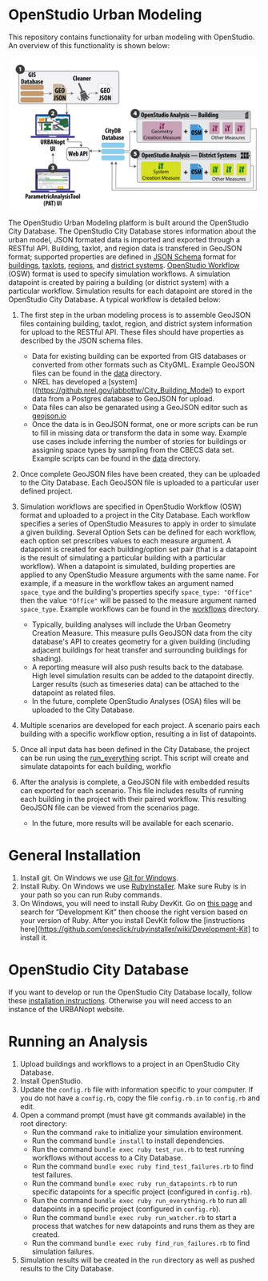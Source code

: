 # OpenStudio Urban Modeling

This repository contains functionality for urban modeling with OpenStudio. An overview of this functionality is shown below:

<img src="./overview.jpg" alt="Overview" width="600">

The OpenStudio Urban Modeling platform is built around the OpenStudio City Database.  The OpenStudio City Database stores information about the urban model, JSON formated data is imported and exported through a RESTful API.  Building, taxlot, and region data is transfered in GeoJSON format; supported properties are defined in [JSON Schema](http://json-schema.org/) format for [buildings](./schema/building_properties.json), [taxlots](./schema/taxlot_properties.json), [regions](./schema/taxlot_properties.json), and [district systems](./schema/district_system_properties.json).  [OpenStudio Workflow](https://github.com/NREL/OpenStudio-workflow-gem/blob/develop/spec/schema/osw.json) (OSW) format is used to specify simulation workflows.  A simulation datapoint is created by pairing a building (or district system) with a particular workflow.  Simulation results for each datapoint are stored in the OpenStudio City Database.  A typical workflow is detailed below:

1. The first step in the urban modeling process is to assemble GeoJSON files containing building, taxlot, region, and district system information for upload to the RESTful API. These files should have properties as described by the JSON schema files. 
    * Data for existing building can be exported from GIS databases or converted from other formats such as CityGML. Example GeoJSON files can be found in the [data](./data/) directory.
    * NREL has developed a [system]((https://github.nrel.gov/jabbottw/City_Building_Model) to export data from a Postgres database to GeoJSON for upload.
    * Data files can also be genarated using a GeoJSON editor such as [geojson.io](http://geojson.io/)
    * Once the data is in GeoJSON format, one or more scripts can be run to fill in missing data or transform the data in some way.  Example use cases include inferring the number of stories for buildings or assigning space types by sampling from the CBECS data set.  Example scripts can be found in the [data](./data/) directory.

1. Once complete GeoJSON files have been created, they can be uploaded to the City Database.  Each GeoJSON file is uploaded to a particular user defined project. 

1. Simulation workflows are specified in OpenStudio Workflow (OSW) format and uploaded to a project in the City Database.  Each workflow specifies a series of OpenStudio Measures to apply in order to simulate a given building.  Several Option Sets can be defined for each workflow, each option set prescribes values to each measure argument. A datapoint is created for each building/option set pair (that is a datapoint is the result of simulating a particular building with a particular workflow).  When a datapoint is simulated, building properties are applied to any OpenStudio Measure arguments with the same name.  For example, if a measure in the workflow takes an argument named `space_type` and the building's properties specify `space_type: "Office"` then the value `"Office"` will be passed to the measure argument named `space_type`.  Example workflows can be found in the [workflows](./workflows/) directory.

    * Typically, building analyses will include the Urban Geometry Creation Measure.  This measure pulls GeoJSON data from the city database's API to creates geometry for a given building (including adjacent buildings for heat transfer and surrounding buildings for shading).   
    * A reporting measure will also push results back to the database.  High level simulation results can be added to the datapoint directly.  Larger results (such as timeseries data) can be attached to the datapoint as related files.
    * In the future, complete OpenStudio Analyses (OSA) files will be uploaded to the City Database.

1. Multiple scenarios are developed for each project.  A scenario pairs each building with a specific workflow option, resulting a in list of datapoints.

1. Once all input data has been defined in the City Database, the project can be run using the [run_everything](./run_everything.rb) script.  This script will create and simulate datapoints for each building, workflo

4.  After the analysis is complete, a GeoJSON file with embedded results can exported for each scenario.  This file includes results of running each building in the project with their paired workflow.  This resulting GeoJSON file can be viewed from the scenarios page.
    * In the future, more results will be available for each scenario.

# General Installation

1. Install git.  On Windows we use [Git for Windows](https://git-scm.com/download/win).
1. Install Ruby.  On Windows we use [RubyInstaller](http://rubyinstaller.org/downloads/).  Make sure Ruby is in your path so you can run Ruby commands.  
1. On Windows, you will need to install Ruby DevKit.  Go on [this page](http://rubyinstaller.org/downloads/) and search for “Development Kit” then choose the right version based on your version of Ruby.  After you install DevKit follow the [instructions here](https://github.com/oneclick/rubyinstaller/wiki/Development-Kit] to install it.

# OpenStudio City Database

If you want to develop or run the OpenStudio City Database locally, follow these [installation instructions](./website/README.md).  Otherwise you will need access to an instance of the URBANopt website.

# Running an Analysis

1. Upload  buildings and workflows to a project in an OpenStudio City Database.
1. Install OpenStudio. 
1. Update the `config.rb` file with information specific to your computer.  If you do not have a `config.rb`, copy the file `config.rb.in` to `config.rb` and edit.
1. Open a command prompt (must have git commands available) in the root directory:
    * Run the command `rake` to initialize your simulation environment.
    * Run the command `bundle install` to install dependencies.
    * Run the command `bundle exec ruby test_run.rb` to test running workflows without access to a City Database.
    * Run the command `bundle exec ruby find_test_failures.rb` to find test failures.
    * Run the command `bundle exec ruby run_datapoints.rb` to run specific datapoints for a specific project (configured in `config.rb`).
    * Run the command `bundle exec ruby run_everything.rb` to run all datapoints in a specific project (configured in `config.rb`).
    * Run the command `bundle exec ruby run_watcher.rb` to start a process that watches for new datapoints and runs them as they are created.
    * Run the command `bundle exec ruby find_run_failures.rb` to find simulation failures.
1. Simulation results will be created in the `run` directory as well as pushed results to the City Database.


